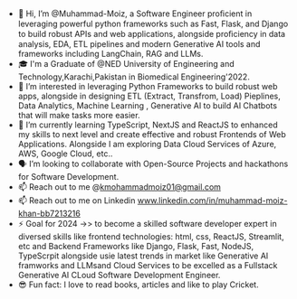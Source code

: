 - 👋 Hi, I’m @Muhammad-Moiz,  a Software Engineer proﬁcient in leveraging powerful python frameworks such as Fast, Flask, and Django to build robust APIs and web applications, alongside proﬁciency in data analysis, EDA, ETL pipelines and modern Generative AI tools and frameworks including LangChain, RAG and LLMs. 
- 🎓 I'm a Graduate of @NED University of Engineering and Technology,Karachi,Pakistan in Biomedical Engineering'2022.
- 👀 I’m interested in leveraging Python Frameworks to build robust web apps, alongside in designing ETL (Extract, Transfrom, Load) Pieplines, Data Analytics, Machine Learning , Generative AI to build AI Chatbots that will make tasks more easier.
- 🌱 I’m currently learning TypeScript, NextJS and ReactJS to enhanced my skills to next level and create effective and robust Frontends of Web Applications. Alongside I am exploring Data Cloud Services of Azure, AWS, Google Cloud, etc..
- 🗣️ I’m looking to collaborate with Open-Source Projects and hackathons for Software Development.
- 📫 Reach out to me @kmohammadmoiz01@gmail.com
- 📫 Reach out to me on Linkedin www.linkedin.com/in/muhammad-moiz-khan-bb7213216
- ⚡ Goal for 2024 ->> to become a skilled software developer expert in diversed skills like frontend technologies: html, css, ReactJS, Streamlit, etc and Backend Frameworks like Django, Flask, Fast, NodeJS, TypeScrpit alongside usie latest trends in market like Generative AI framworks and LLMsand Cloud Services to be excelled as a Fullstack Generative AI CLoud Software Development Engineer.
- 😎 Fun fact: I love to read books, articles and like to play Cricket.

<!---
Mohammad-Moiz/Mohammad-Moiz is a ✨ special ✨ repository because its `README.md` (this file) appears on your GitHub profile.
You can click the Preview link to take a look at your changes.
--->
